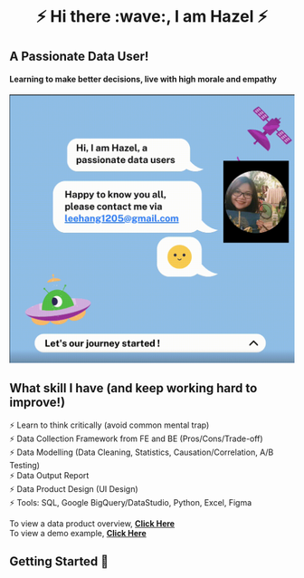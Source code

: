 <h1 align="center"> ⚡️ Hi there :wave:, I am Hazel ⚡️</h1>

## A Passionate Data User!
#### Learning to make better decisions, live with high morale and empathy

<p align="center">
  <kbd>
    <img src="about_me.gif"  width="560" />
  </kbd>
</p>


## What skill I have (and keep working hard to improve!)

⚡️ Learn to think critically (avoid common mental trap)\
⚡️ Data Collection Framework from FE and BE (Pros/Cons/Trade-off)\
⚡️ Data Modelling (Data Cleaning, Statistics, Causation/Correlation, A/B Testing)\
⚡️ Data Output Report\
⚡️ Data Product Design (UI Design)\
⚡️ Tools: SQL, Google BigQuery/DataStudio, Python, Excel, Figma

To view a data product overview, **[Click Here](https://github.com/hanglee1205-hub/module-overview)**\
To view a demo example, **[Click Here](https://github.com/hanglee1205-hub/insight)**

## Getting Started 🚀
